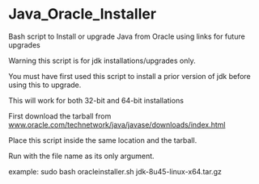 # Java_Oracle_Installer
Bash script to Install or upgrade Java from Oracle using links for future upgrades

Warning this script is for jdk installations/upgrades only.

You must have first used this script to install a prior version of jdk before
using this to upgrade.

This will work for both 32-bit and 64-bit installations





First download the tarball from www.oracle.com/technetwork/java/javase/downloads/index.html

Place this script inside the same location and the tarball.

Run with the file name as its only argument.

example: sudo bash oracleinstaller.sh jdk-8u45-linux-x64.tar.gz
